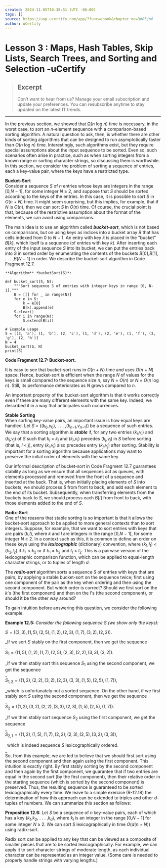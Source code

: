 ```yaml
---
created: 2024-11-05T10:38:51 (UTC -06:00)
tags: []
source: https://uop.ucertify.com/app/?func=ebook&chapter_no=3#05jm6
author: uCertify
---
```


# Lesson 3 : Maps, Hash Tables, Skip Lists, Search Trees, and Sorting and Selection -uCertify

> ## Excerpt
> Don’t want to hear from us? Manage your email subscription and update your preferences. You can resubscribe anytime to stay updated on the latest IT trends.

---
In the previous section, we showed that Ω(_n_ log _n_) time is necessary, in the worst case, to sort an _n_\-element sequence with a comparison-based sorting algorithm. A natural question to ask, then, is whether there are other kinds of sorting algorithms that can be designed to run asymptotically faster than _O_(_n_ log _n_) time. Interestingly, such algorithms exist, but they require special assumptions about the input sequence to be sorted. Even so, such scenarios often arise in practice, such as when sorting integers from a known range or sorting character strings, so discussing them is worthwhile. In this section, we consider the problem of sorting a sequence of entries, each a key-value pair, where the keys have a restricted type.

**Bucket-Sort**  
Consider a sequence _S_ of _n_ entries whose keys are integers in the range \[0,_N_ − 1\], for some integer _N_ ≥ 2, and suppose that _S_ should be sorted according to the keys of the entries. In this case, it is possible to sort _S_ in _O_(_n_ + _N_) time. It might seem surprising, but this implies, for example, that if _N_ is _O_(_n_), then we can sort _S_ in _O_(_n_) time. Of course, the crucial point is that, because of the restrictive assumption about the format of the elements, we can avoid using comparisons.

The main idea is to use an algorithm called _**bucket-sort**_, which is not based on comparisons, but on using keys as indices into a bucket array _B_ that has cells indexed from 0 to _N_ − 1. An entry with key _k_ is placed in the "bucket" _B_\[_k_\], which itself is a sequence (of entries with key _k_). After inserting each entry of the input sequence _S_ into its bucket, we can put the entries back into _S_ in sorted order by enumerating the contents of the buckets _B_\[0\],_B_\[1\], . . . ,_B_\[_N_ − 1\] in order. We describe the bucket-sort algorithm in Code Fragment 12.7.

```
**Algorithm** *bucketSort(S)*:

def bucket_sort(S, N):
    """Sort sequence S of entries with integer keys in range [0, N-1]."""
    B = [[] for _ in range(N)]
    for e in S:
        k = e[0]
        B[k].append(e)
    S.clear()
    for i in range(N):
        S.extend(B[i])

# Example usage
S = [(3, 'a'), (1, 'b'), (2, 'c'), (1, 'd'), (2, 'e'), (1, 'f'), (3, 'g'), (2, 'h')]
N = 4
bucket_sort(S, N)
print(S)
```

**Code Fragment 12.7: Bucket-sort.**

It is easy to see that bucket-sort runs in _O_(_n_ + _N_) time and uses _O_(_n_ + _N_) space. Hence, bucket-sort is efficient when the range _N_ of values for the keys is small compared to the sequence size _n_, say _N_ = _O_(_n_) or _N_ = _O_(_n_ log _n_). Still, its performance deteriorates as _N_ grows compared to _n_.

An important property of the bucket-sort algorithm is that it works correctly even if there are many different elements with the same key. Indeed, we described it in a way that anticipates such occurrences.

**Stable Sorting**  
When sorting key-value pairs, an important issue is how equal keys are handled. Let _S_ = ((_k_<sub>0</sub>,_v_<sub>0</sub>), . . . ,(_k<sub>n</sub>_<sub>−1</sub>,_v<sub>n</sub>_<sub>−1</sub>)) be a sequence of such entries. We say that a sorting algorithm is _**stable**_ if, for any two entries (_k<sub>i</sub>_,_v<sub>i</sub>_) and (_k<sub>j</sub>_,_v<sub>j</sub>_) of _S_ such that _k<sub>i</sub>_ = _k<sub>j</sub>_ and (_k<sub>i</sub>_,_v<sub>i</sub>_) precedes (_k<sub>j</sub>_,_v<sub>j</sub>_) in _S_ before sorting (that is, _i_ < _j_), entry (_k<sub>i</sub>_,_v<sub>i</sub>_) also precedes entry (_k<sub>j</sub>_,_v<sub>j</sub>_) after sorting. Stability is important for a sorting algorithm because applications may want to preserve the initial order of elements with the same key.

Our informal description of bucket-sort in Code Fragment 12.7 guarantees stability as long as we ensure that all sequences act as queues, with elements processed and removed from the front of a sequence and inserted at the back. That is, when initially placing elements of _S_ into buckets, we should process _S_ from front to back, and add each element to the end of its bucket. Subsequently, when transferring elements from the buckets back to _S_, we should process each _B_\[_i_\] from front to back, with those elements added to the end of _S_.

**Radix-Sort**  
One of the reasons that stable sorting is so important is that it allows the bucket-sort approach to be applied to more general contexts than to sort integers. Suppose, for example, that we want to sort entries with keys that are pairs (_k_,_l_), where _k_ and _l_ are integers in the range \[0,_N_ − 1\], for some integer _N_ ≥ 2. In a context such as this, it is common to define an order on these keys using the _**lexicographic**_ (dictionary) convention, where (_k_<sub>1</sub>,_l_<sub>1</sub>) < (_k_<sub>2</sub>,_l_<sub>2</sub>) if _k_<sub>1</sub> < _k_<sub>2</sub> or if _k_<sub>1</sub> = _k_<sub>2</sub> and _l_<sub>1</sub> < _l_<sub>2</sub>. This is a pairwise version of the lexicographic comparison function, which can be applied to equal-length character strings, or to tuples of length _d_.

The _**radix-sort**_ algorithm sorts a sequence _S_ of entries with keys that are pairs, by applying a stable bucket-sort on the sequence twice; first using one component of the pair as the key when ordering and then using the second component. But which order is correct? Should we first sort on the _k_'s (the first component) and then on the _l_'s (the second component), or should it be the other way around?

To gain intuition before answering this question, we consider the following example.

**Example 12.5:** _Consider the following sequence _S_ (we show only the keys):_

$S=((3,3), (1,5), (2,5), (1,2), (2,3), (1,7), (3,2), (2,2)).$

_If we sort _S_ stably on the first component, then we get the sequence  
_  
${S}_{1}=((1,5), (1,2), (1,7), (2,5), (2,3), (2,2), (3,3), (3,2)).$

_If we then stably sort this sequence _S_<sub>1</sub> using the second component, we get the sequence  
_  
${S}_{1,2}=((1,2), (2,2), (3,2), (2,3), (3,3), (1,5), (2,5), (1,7))$,

_which is unfortunately not a sorted sequence. On the other hand, if we first stably sort _S_ using the second component, then we get the sequence  
_  
${S}_{2}=((1,2), (3,2), (2,2), (3,3), (2,3), (1,5), (2,5), (1,7)).$

_If we then stably sort sequence _S_<sub>2</sub> using the first component, we get the sequence  
_  
${S}_{2,1}=((1,2), (1,5), (1,7), (2,2), (2,3), (2,5), (3,2), (3,3))$,

_which is indeed sequence _S_ lexicographically ordered.  
_  
So, from this example, we are led to believe that we should first sort using the second component and then again using the first component. This intuition is exactly right. By first stably sorting by the second component and then again by the first component, we guarantee that if two entries are equal in the second sort (by the first component), then their relative order in the starting sequence (which is sorted by the second component) is preserved. Thus, the resulting sequence is guaranteed to be sorted lexicographically every time. We leave to a simple exercise (R-12.18) the determination of how this approach can be extended to triples and other _d_\-tuples of numbers. We can summarize this section as follows:

**Proposition 12.6:** Let _S_ be a sequence of _n_ key-value pairs, each of which has a key (_k_<sub>1</sub>,_k_<sub>2</sub>, . . . ,_k<sub>d</sub>_), where _k<sub>i</sub>_ is an integer in the range \[0,_N_ − 1\] for some integer _N_ ≥ 2. We can sort _S_ lexicographically in time _O_(_d_(_n_ + _N_)) using radix-sort.

Radix sort can be applied to any key that can be viewed as a composite of smaller pieces that are to be sorted lexicographically. For example, we can apply it to sort character strings of moderate length, as each individual character can be represented as an integer value. (Some care is needed to properly handle strings with varying lengths.)
